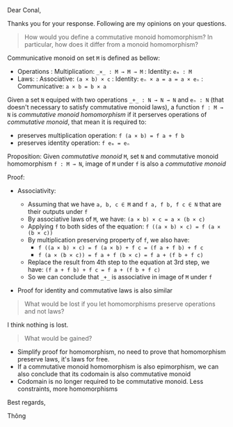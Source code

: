 Dear Conal,

Thanks you for your response. Following are my opinions on your questions.

> How would you define a commutative monoid homomorphism? In particular, how does it differ from a monoid homomorphism?

Communicative monoid on set `M` is defined as bellow:

- Operations
  : Multiplication: `_×_ : M → M → M`
  : Identity:  `eₘ : M`
 - Laws:
   : Associative: `(a × b) × c`
   : Identity: `eₙ × a = a = a × eₙ`
   : Communicative: `a × b = b × a`

Given a set `N` equiped with two operations `_+_ : N → N → N` and `eₙ : N` (that doesn't necessary to satisfy commutative monoid laws), a function `f : M → N` is *commutative monoid homomorphism* if it perserves operations of *commutative monoid*, that mean it is required to:

  - preserves multiplication operation: `f (a × b) = f a + f b`
  - preserves identity operation: `f eₘ = eₙ`

Proposition: Given *commutative monoid* `M`, set `N` and commutative monoid homomorphism `f : M → N`, image of `M` under `f` is also a *commutative monoid*

Proof:

  - Associativity:

    - Assuming that we have `a, b, c ∈ M` and `f a, f b, f c ∈ N` that are their outputs under `f`
    - By associative laws of `M`, we have: `(a × b) × c = a × (b × c)`
    - Applying `f` to both sides of the equation: `f ((a × b) × c) = f (a × (b × c))`
    - By multiplication preserving property of `f`, we also have:
      - `f ((a × b) × c) = f (a × b) + f c = (f a + f b) + f c`
      - `f (a × (b × c)) = f a + f (b × c) = f a + (f b + f c)`
    - Replace the result from 4th step to the equation at 3rd step, we have: `(f a + f b) + f c = f a + (f b + f c)`
    - So we can conclude that `_+_` is associative in image of  `M` under `f`
  - Proof for identity and commutative laws is also similar


> What would be lost if you let homomorphisms preserve operations and not laws?

I think nothing is lost.

> What would be gained?

- Simplify proof for homomorphism, no need to prove that homomorphism preserve laws, it's laws for free.
- If a commutative monoid homomorphism is also epimorphism, we can also conclude that its codomain is also commutative monoid
- Codomain is no longer required to be commutative monoid. Less constraints, more homomorphisms

Best regards,

Thông
